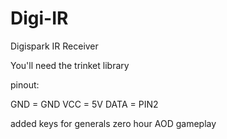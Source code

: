 # Digi-IR
Digispark IR Receiver

You'll need the trinket library

pinout:

GND = GND
VCC = 5V
DATA = PIN2

added keys for generals zero hour AOD gameplay
